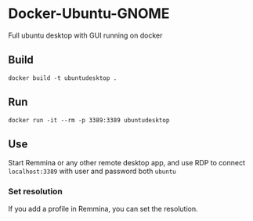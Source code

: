 # Docker-Ubuntu-GNOME
Full ubuntu desktop with GUI running on docker

## Build
`docker build -t ubuntudesktop .`

## Run
`docker run -it --rm -p 3389:3389 ubuntudesktop`

## Use
Start Remmina or any other remote desktop app, and use RDP to connect `localhost:3389` with user and password both `ubuntu`

### Set resolution
If you add a profile in Remmina, you can set the resolution.

